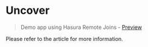 # Uncover

> Demo app using Hasura Remote Joins - [Preview](https://uncover.now.sh)

Please refer to the article for more information.
